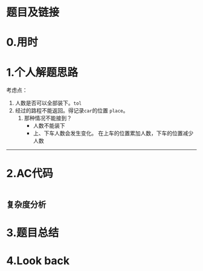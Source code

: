 # 题目及链接

# 0.用时



# 1.个人解题思路

考虑点：

1. 人数是否可以全部装下。`tol`
2. 经过的路程不能返回。得记录`car`的位置 `place`。
   1. 那种情况不能接到？
      - 人数不能装下
      - 上、下车人数会发生变化。 在上车的位置累加人数，下车的位置减少人数



******************

# 2.AC代码

```C++

```

## 复杂度分析





# 3.题目总结





# 4.Look back

